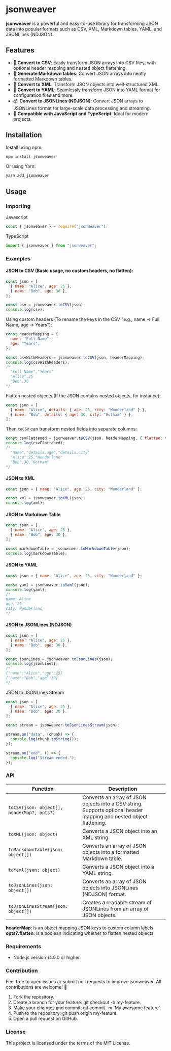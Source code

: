 # jsonweaver

**jsonweaver** is a powerful and easy-to-use library for transforming JSON data into popular formats such as CSV, XML, Markdown tables, YAML, and JSONLines (NDJSON).

## Features

- 🚀 **Convert to CSV**: Easily transform JSON arrays into CSV files, with optional header mapping and nested object flattening.
- 📄 **Generate Markdown tables**: Convert JSON arrays into neatly formatted Markdown tables.
- 📂 **Convert to XML**: Transform JSON objects into well-structured XML.
- 📜 **Convert to YAML**: Seamlessly transform JSON into YAML format for configuration files and more.
- 📦 **Convert to JSONLines (NDJSON)**: Convert JSON arrays to JSONLines format for large-scale data processing and streaming.
- 🔧 **Compatible with JavaScript and TypeScript**: Ideal for modern projects.

## Installation

Install using npm:

```bash
npm install jsonweaver
```

Or using Yarn:

```bash
yarn add jsonweaver
```

## Usage

### Importing

Javascript

```javascript
const { jsonweaver } = require("jsonweaver");
```

TypeScript

```typescript
import { jsonweaver } from "jsonweaver";
```

### Examples

#### JSON to CSV (Basic usage, no custom headers, no flatten):

```javascript
const json = [
  { name: "Alice", age: 25 },
  { name: "Bob", age: 30 },
];

const csv = jsonweaver.toCSV(json);
console.log(csv);
```

Using custom headers (To rename the keys in the CSV "e.g., name → Full Name, age → Years"):

```javascript
const headerMapping = {
  name: "Full Name",
  age: "Years",
};

const csvWithHeaders = jsonweaver.toCSV(json, headerMapping);
console.log(csvWithHeaders);
/*
  "Full Name","Years"
  "Alice",25
  "Bob",30
*/
```

Flatten nested objects (If the JSON contains nested objects, for instance):

```javascript
const json = [
  { name: "Alice", details: { age: 25, city: "Wonderland" } },
  { name: "Bob", details: { age: 30, city: "Gotham" } },
];
```

Then `toCSV` can transform nested fields into separate columns:

```javascript
const csvFlattened = jsonweaver.toCSV(json, headerMapping, { flatten: true });
console.log(csvFlattened);
/*
  "name","details.age","details.city"
  "Alice",25,"Wonderland"
  "Bob",30,"Gotham"
*/
```

#### JSON to XML

```javascript
const json = { name: "Alice", age: 25, city: "Wonderland" };

const xml = jsonweaver.toXML(json);
console.log(xml);
```

#### JSON to Markdown Table

```javascript
const json = [
  { name: "Alice", age: 25 },
  { name: "Bob", age: 30 },
];

const markdownTable = jsonweaver.toMarkdownTable(json);
console.log(markdownTable);
```

#### JSON to YAML

```javascript
const json = { name: "Alice", age: 25, city: "Wonderland" };

const yaml = jsonweaver.toYaml(json);
console.log(yaml);
/*
name: Alice
age: 25
city: Wonderland
*/
```

#### JSON to JSONLines (NDJSON)

```javascript
const json = [
  { name: "Alice", age: 25 },
  { name: "Bob", age: 30 },
];

const jsonLines = jsonweaver.toJsonLines(json);
console.log(jsonLines);
/*
{"name":"Alice","age":25}
{"name":"Bob","age":30}
*/
```

JSON to JSONLines Stream

```javascript
const json = [
  { name: "Alice", age: 25 },
  { name: "Bob", age: 30 },
];

const stream = jsonweaver.toJsonLinesStream(json);

stream.on("data", (chunk) => {
  console.log(chunk.toString());
});

stream.on("end", () => {
  console.log("Stream ended.");
});
```

### API

| Function                                   | Description                                                                                                         |
| ------------------------------------------ | ------------------------------------------------------------------------------------------------------------------- |
| `toCSV(json: object[], headerMap?, opts?)` | Converts an array of JSON objects into a CSV string. Supports optional header mapping and nested object flattening. |
| `toXML(json: object)`                      | Converts a JSON object into an XML string.                                                                          |
| `toMarkdownTable(json: object[])`          | Converts an array of JSON objects into a formatted Markdown table.                                                  |
| `toYaml(json: object)`                     | Converts a JSON object into a YAML string.                                                                          |
| `toJsonLines(json: object[])`              | Converts an array of JSON objects into JSONLines (NDJSON) format.                                                   |
| `toJsonLinesStream(json: object[])`        | Creates a readable stream of JSONLines from an array of JSON objects.                                               |

**headerMap**: is an object mapping JSON keys to custom column labels.
**opts?.flatten**: is a boolean indicating whether to flatten nested objects.

### Requirements

- Node.js version 14.0.0 or higher.

### Contribution

Feel free to open issues or submit pull requests to improve jsonweaver. All contributions are welcome! 🌟

1. Fork the repository.
2. Create a branch for your feature: git checkout -b my-feature.
3. Make your changes and commit: git commit -m 'My awesome feature'.
4. Push to the repository: git push origin my-feature.
5. Open a pull request on GitHub.

### License

This project is licensed under the terms of the MIT License.
